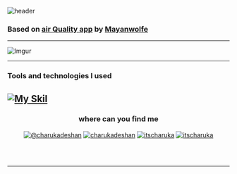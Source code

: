 
![header](https://capsule-render.vercel.app/api?type=waving&color=gradient&$with=auto&height=350&section=header&text=Air%20Quality%20App&animation=fadeIn&fontSize=60)


### Based on [air Quality app](https://github.com/Mayanwolfe/AirQualityApp) by [Mayanwolfe](https://www.youtube.com/@MayanwolfeStreams)


---
![Imgur](https://imgur.com/ztYyyKg)

---

### Tools and technologies I used

[![My Skil](https://skillicons.dev/icons?i=js,react,css,html,git,github,postman,tailwind,vite,figma&perline=14)](https://skillicons.dev)
---


<h3 align="center">where can you find me  </h3>

<div>
<p align="center">
  <a href="https://medium.com/@charukadeshan" target="blank"><img align="center" src="https://img.shields.io/badge/Medium-12100E?style=for-the-badge&logo=medium&logoColor=white" alt="@charukadeshan" /></a>
<a href="https://linkedin.com/in/charukadeshan" target="blank"><img align="center" src="https://img.shields.io/badge/LinkedIn-0077B5?style=for-the-badge&logo=linkedin&logoColor=white" alt="charukadeshan" /></a>
<a href="https://twitter.com/itscharuka" target="blank"><img align="center" src="https://img.shields.io/badge/Twitter-1DA1F2?style=for-the-badge&logo=twitter&logoColor=white" alt="itscharuka"  /></a>
<a href="https://www.figma.com/@charukadeshan" target="blank"><img align="center" src="https://img.shields.io/badge/Figma-F24E1E?style=for-the-badge&logo=figma&logoColor=white" alt="itscharuka"  /></a> </p>
<br></br>

---
